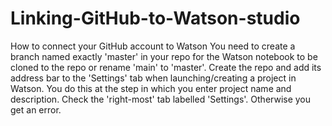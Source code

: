 # Linking-GitHub-to-Watson-studio
How to connect your GitHub account to Watson
You need to create a branch named exactly 'master' in your repo for the Watson notebook to be cloned to the repo or rename 'main' to 'master'. Create the repo and add its address bar to the 'Settings' tab when launching/creating a project in Watson. You do this at the step in which you enter project name and description. Check the 'right-most' tab labelled 'Settings'. Otherwise you get an error.
